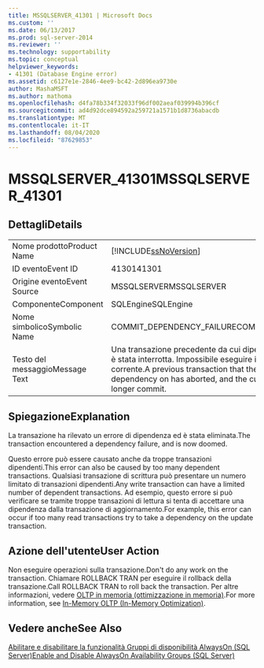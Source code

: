 ```yaml
---
title: MSSQLSERVER_41301 | Microsoft Docs
ms.custom: ''
ms.date: 06/13/2017
ms.prod: sql-server-2014
ms.reviewer: ''
ms.technology: supportability
ms.topic: conceptual
helpviewer_keywords:
- 41301 (Database Engine error)
ms.assetid: c6127e1e-2846-4ee9-bc42-2d896ea9730e
author: MashaMSFT
ms.author: mathoma
ms.openlocfilehash: d4fa78b334f32033f96df002aeaf039994b396cf
ms.sourcegitcommit: ad4d92dce894592a259721a1571b1d8736abacdb
ms.translationtype: MT
ms.contentlocale: it-IT
ms.lasthandoff: 08/04/2020
ms.locfileid: "87629853"
---
```

# <a name="mssqlserver_41301"></a><span data-ttu-id="0df30-102">MSSQLSERVER_41301</span><span class="sxs-lookup"><span data-stu-id="0df30-102">MSSQLSERVER_41301</span></span>
    
## <a name="details"></a><span data-ttu-id="0df30-103">Dettagli</span><span class="sxs-lookup"><span data-stu-id="0df30-103">Details</span></span>  
  
|||  
|-|-|  
|<span data-ttu-id="0df30-104">Nome prodotto</span><span class="sxs-lookup"><span data-stu-id="0df30-104">Product Name</span></span>|[!INCLUDE[ssNoVersion](../../includes/ssnoversion-md.md)]|  
|<span data-ttu-id="0df30-105">ID evento</span><span class="sxs-lookup"><span data-stu-id="0df30-105">Event ID</span></span>|<span data-ttu-id="0df30-106">41301</span><span class="sxs-lookup"><span data-stu-id="0df30-106">41301</span></span>|  
|<span data-ttu-id="0df30-107">Origine evento</span><span class="sxs-lookup"><span data-stu-id="0df30-107">Event Source</span></span>|<span data-ttu-id="0df30-108">MSSQLSERVER</span><span class="sxs-lookup"><span data-stu-id="0df30-108">MSSQLSERVER</span></span>|  
|<span data-ttu-id="0df30-109">Componente</span><span class="sxs-lookup"><span data-stu-id="0df30-109">Component</span></span>|<span data-ttu-id="0df30-110">SQLEngine</span><span class="sxs-lookup"><span data-stu-id="0df30-110">SQLEngine</span></span>|  
|<span data-ttu-id="0df30-111">Nome simbolico</span><span class="sxs-lookup"><span data-stu-id="0df30-111">Symbolic Name</span></span>|<span data-ttu-id="0df30-112">COMMIT_DEPENDENCY_FAILURE</span><span class="sxs-lookup"><span data-stu-id="0df30-112">COMMIT_DEPENDENCY_FAILURE</span></span>|  
|<span data-ttu-id="0df30-113">Testo del messaggio</span><span class="sxs-lookup"><span data-stu-id="0df30-113">Message Text</span></span>|<span data-ttu-id="0df30-114">Una transazione precedente da cui dipende la transazione corrente è stata interrotta. Impossibile eseguire il commit della transazione corrente.</span><span class="sxs-lookup"><span data-stu-id="0df30-114">A previous transaction that the current transaction took a dependency on has aborted, and the current transaction can no longer commit.</span></span>|  
  
## <a name="explanation"></a><span data-ttu-id="0df30-115">Spiegazione</span><span class="sxs-lookup"><span data-stu-id="0df30-115">Explanation</span></span>  
 <span data-ttu-id="0df30-116">La transazione ha rilevato un errore di dipendenza ed è stata eliminata.</span><span class="sxs-lookup"><span data-stu-id="0df30-116">The transaction encountered a dependency failure, and is now doomed.</span></span>  
  
 <span data-ttu-id="0df30-117">Questo errore può essere causato anche da troppe transazioni dipendenti.</span><span class="sxs-lookup"><span data-stu-id="0df30-117">This error can also be caused by too many dependent transactions.</span></span> <span data-ttu-id="0df30-118">Qualsiasi transazione di scrittura può presentare un numero limitato di transazioni dipendenti.</span><span class="sxs-lookup"><span data-stu-id="0df30-118">Any write transaction can have a limited number of dependent transactions.</span></span> <span data-ttu-id="0df30-119">Ad esempio, questo errore si può verificare se tramite troppe transazioni di lettura si tenta di accettare una dipendenza dalla transazione di aggiornamento.</span><span class="sxs-lookup"><span data-stu-id="0df30-119">For example, this error can occur if too many read transactions try to take a dependency on the update transaction.</span></span>  
  
## <a name="user-action"></a><span data-ttu-id="0df30-120">Azione dell'utente</span><span class="sxs-lookup"><span data-stu-id="0df30-120">User Action</span></span>  
 <span data-ttu-id="0df30-121">Non eseguire operazioni sulla transazione.</span><span class="sxs-lookup"><span data-stu-id="0df30-121">Don't do any work on the transaction.</span></span> <span data-ttu-id="0df30-122">Chiamare ROLLBACK TRAN per eseguire il rollback della transazione.</span><span class="sxs-lookup"><span data-stu-id="0df30-122">Call ROLLBACK TRAN to roll back the transaction.</span></span> <span data-ttu-id="0df30-123">Per altre informazioni, vedere [OLTP in memoria &#40;ottimizzazione in memoria&#41;](../in-memory-oltp/in-memory-oltp-in-memory-optimization.md).</span><span class="sxs-lookup"><span data-stu-id="0df30-123">For more information, see [In-Memory OLTP &#40;In-Memory Optimization&#41;](../in-memory-oltp/in-memory-oltp-in-memory-optimization.md).</span></span>  
  
## <a name="see-also"></a><span data-ttu-id="0df30-124">Vedere anche</span><span class="sxs-lookup"><span data-stu-id="0df30-124">See Also</span></span>  
 [<span data-ttu-id="0df30-125">Abilitare e disabilitare la funzionalità Gruppi di disponibilità AlwaysOn &#40;SQL Server&#41;</span><span class="sxs-lookup"><span data-stu-id="0df30-125">Enable and Disable AlwaysOn Availability Groups &#40;SQL Server&#41;</span></span>](../../database-engine/availability-groups/windows/enable-and-disable-always-on-availability-groups-sql-server.md)  
  
  
